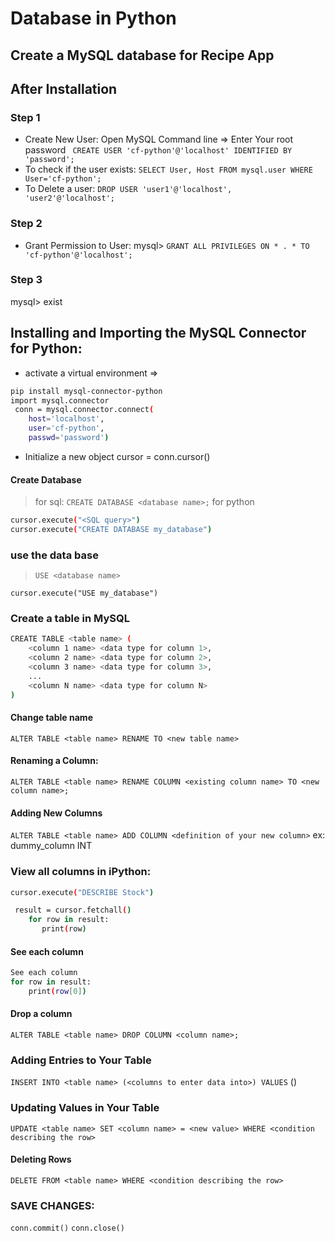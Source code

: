 # Database in Python

## Create a MySQL database for Recipe App

## After Installation

### Step 1

- Create New User:
  Open MySQL Command line => Enter Your root password
  ` CREATE USER 'cf-python'@'localhost' IDENTIFIED BY 'password';`
- To check if the user exists:
  `SELECT User, Host FROM mysql.user WHERE User='cf-python';`
- To Delete a user:
  `DROP USER 'user1'@'localhost', 'user2'@'localhost';`

### Step 2

- Grant Permission to User:
  mysql> `GRANT ALL PRIVILEGES ON * . * TO 'cf-python'@'localhost';`

### Step 3

mysql> exist

## Installing and Importing the MySQL Connector for Python:

- activate a virtual environment =>

```bash
pip install mysql-connector-python
import mysql.connector
 conn = mysql.connector.connect(
    host='localhost',
    user='cf-python',
    passwd='password')
```

- Initialize a new object
  cursor = conn.cursor()

#### Create Database

> for sql:
> `CREATE DATABASE <database name>;`
> for python

```bash
cursor.execute("<SQL query>")
cursor.execute("CREATE DATABASE my_database")
```

### use the data base

> `USE <database name>`

`cursor.execute("USE my_database")`

### Create a table in MySQL

```bash
CREATE TABLE <table name> (
    <column 1 name> <data type for column 1>,
    <column 2 name> <data type for column 2>,
    <column 3 name> <data type for column 3>,
    ...
    <column N name> <data type for column N>
)
```

#### Change table name

`ALTER TABLE <table name> RENAME TO <new table name>`

#### Renaming a Column:

`ALTER TABLE <table name> RENAME COLUMN <existing column name> TO <new column name>;`

#### Adding New Columns

`ALTER TABLE <table name> ADD COLUMN <definition of your new column>` ex: dummy_column INT

### View all columns in iPython:

```bash
cursor.execute("DESCRIBE Stock")

 result = cursor.fetchall()
    for row in result:
       print(row)
```

#### See each column

```bash
See each column
for row in result:
    print(row[0])

```

#### Drop a column

`ALTER TABLE <table name> DROP COLUMN <column name>;`

### Adding Entries to Your Table

`INSERT INTO <table name> (<columns to enter data into>) VALUES` (<corresponding values for each column>)

### Updating Values in Your Table

`UPDATE <table name> SET <column name> = <new value> WHERE <condition describing the row>`

#### Deleting Rows

`DELETE FROM <table name> WHERE <condition describing the row>`

### SAVE CHANGES:

`conn.commit()`
`conn.close()`
